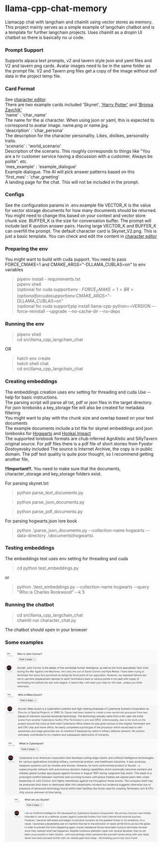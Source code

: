 # llama-cpp-chat-memory
Llamacpp chat with langchain and chainlit using vector stores as memory. This project mainly serves as a simple example of langchain chatbot and is a template for further langchain projects. Uses chainlit as a dropin UI chatbot so there is basically no ui code. 

### Prompt Support
Supports alpaca text prompts, v2 and tavern style json and yaml files and V2 and tavern png cards. Avatar images need to be in the same folder as the prompt file. V2 and Tavern png files get a copy of the image without exif data in the project temp file.

### Card Format
See [character editor](https://zoltanai.github.io/character-editor/).<BR>
There are two example cards included 'Skynet', ['Harry Potter'](https://chub.ai/characters/potato7295/harry-potter-bffe8945) and ['Bronya Zaychik'](https://chub.ai/characters/Mafiuz/bronya-zaychik-silverwing-n-ex-926eb8d4)<BR>
'name' : 'char_name'<br>
The name for the ai character. When using json or yaml, this is expected to correspond to avatar image. name.png or name.jpg.<br>
'description' : 'char_persona'<br>
The description for the character personality. Likes, dislikes, personality traits.<br>
'scenario' : 'world_scenario'<br>
Description of the scenario. This roughly corresponds to things like "You are a hr customer service having a discussion with a customer. Always be polite". etc.<br>
'mes_example' : 'example_dialogue'<br>
Example dialogue. The AI will pick answer patterns based on this<br>
'first_mes' : 'char_greeting'<br>
A landing page for the chat. This will not be included in the prompt.

### Configs
See the configuration params in .env.example file
VECTOR_K is the value for vector storage documents for how many documents should be returned. You might need to change this based on your context and vector store chunk size. BUFFER_K is the size for conversation buffer. The prompt will include last K qustion answer pairs. Having large VECTOR_K and BUFFER_K can overfill the prompt. The default character card is Skynet_V2.png. This is just a basic template. You can check and edit the content in [character editor](https://zoltanai.github.io/character-editor/)

### Preparing the env
You might want to build with cuda support. You need to pass FORCE_CMAKE=1 and CMAKE_ARGS="-DLLAMA_CUBLAS=on" to env variables
>pipenv install - requirements.txt<BR>
pipenv shell<BR>
(optional for cuda support)$env:FORCE_CMAKE=1<BR>
(optional for cuda support)$env:CMAKE_ARGS="-DLLAMA_CUBLAS=on"<BR>
(optional for cuda support)pip install llama-cpp-python==VERSION --force-reinstall --upgrade --no-cache-dir --no-deps<BR>

### Running the env 
>pipenv shell<BR>
cd src\llama_cpp_langchain_chat<BR>

OR<BR>
>hatch env create<BR>
hatch shell chat<BR>
cd src\llama_cpp_langchain_chat<BR>

### Creating embeddings
The embeddings creation uses env setting for threading and cuda
Use --help for basic instructions.<BR>
The parsing script will parse all txt, pdf or json files in the target directory. For json lorebooks a key_storage file will also be created for metadata filtering<BR>
You might want to play with the chunk size and overlap based on your text documents<BR>
The example documents include a txt file for skynet embeddings and json lorebooks for [Hogwarts](https://chub.ai/lorebooks/deadgirlz/hogwarts-legacy-lore-b819ccba) and [Honkai Impact](https://chub.ai/lorebooks/Zareh-Haadris/lorebook-honkai-impact-b1fcfc23)<BR>
The supported lorebook formats are chub inferred AgnAIstic and SillyTavern original source.
For pdf files there is a pdf file of short stories from Fyodor Dostoyevsky included The source is Internet Archive, the copy is in public domain. The pdf text quality is quite poor thought, so I recommend getting another file,

**!!Important!!.** You need to make sure that the documents, character_storage and key_storage folders exist.

For parsing skynet.txt
>python parse_text_documents.py<BR>

>python parse_json_documents.py<BR>

>python parse_pdf_documents.py<BR>

For parsing hogwarts.json lore book<BR>
> python .\parse_json_documents.py --collection-name hogwarts --data-directory .\documents\hogwarts\

### Testing embeddings
The embeddings test uses env setting for threading and cuda
>cd python test_embeddings.py

or
>python .\test_embeddings.py --collection-name hogwarts --query "Who is Charles Rookwood" --k 5

### Running the chatbot
>cd src\llama_cpp_langchain_chat<BR>
chainlit run character_chat.py<BR>

The chatbot should open in your browser<BR>

### Some examples 
![skynet01](/readme_pics/skynet01.png)
![skynet02](/readme_pics/skynet02.png)
![skynet03](/readme_pics/skynet03.png)
![skynet04](/readme_pics/skynet04.png)
